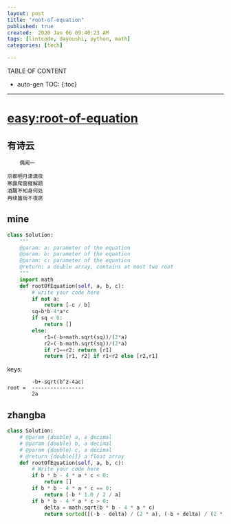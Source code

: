 ```yaml
---
layout: post
title: "root-of-equation"
published: true
created:  2020 Jan 06 09:40:23 AM
tags: [lintcode, dayoushi, python, math]
categories: [tech]

---
```


TABLE OF CONTENT

* auto-gen TOC:
{:toc}

- - -

# [easy:root-of-equation](https://www.lintcode.com/problem/root-of-equation/description?_from=ladder&&fromId=99)

## 有诗云

        偶闻一

    京都明月潇潇夜
    寒露爬窗催解题
    酒醒不知身何处
    再续簋街不夜席

## mine

```python
class Solution:
    """
    @param: a: parameter of the equation
    @param: b: parameter of the equation
    @param: c: parameter of the equation
    @return: a double array, contains at most two root
    """
    import math
    def rootOfEquation(self, a, b, c):
        # write your code here
        if not a:
            return [-c / b]
        sq=b*b-4*a*c
        if sq < 0:
            return []
        else:
            r1=(-b+math.sqrt(sq))/(2*a)
            r2=(-b-math.sqrt(sq))/(2*a)
            if r1==r2: return [r1]
            return [r1, r2] if r1<r2 else [r2,r1]
```

keys:

            -b+-sqrt(b^2-4ac)
    root =  -----------------
            2a

## zhangba

```python
class Solution:
    # @param {double} a, a decimal
    # @param {double} b, a decimal
    # @param {double} c, a decimal
    # @return {double[]} a float array
    def rootOfEquation(self, a, b, c):
        # Write your code here
        if b * b - 4 * a * c < 0:
            return []
        if b * b - 4 * a * c == 0:
            return [-b * 1.0 / 2 / a]
        if b * b - 4 * a * c > 0:
            delta = math.sqrt(b * b - 4 * a * c)
            return sorted([(-b - delta) / (2 * a), (-b + delta) / (2 * a)])
```


